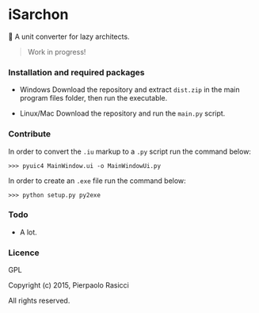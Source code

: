 iSarchon
========

:triangular_ruler: A unit converter for lazy architects.

> Work in progress!

### Installation and required packages

- Windows
    Download the repository and extract `dist.zip` in the main program files folder, then run the executable.

- Linux/Mac
    Download the repository and run the `main.py` script.

### Contribute

In order to convert the `.iu`  markup to a `.py` script run the command below:
	
	>>> pyuic4 MainWindow.ui -o MainWindowUi.py
	
In order to create an `.exe` file run the command below:

	>>> python setup.py py2exe

### Todo

- A lot.

### Licence

GPL

Copyright (c) 2015, Pierpaolo Rasicci

All rights reserved.

